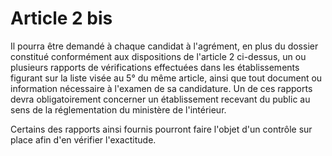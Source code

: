 # Article 2 bis

Il pourra être demandé à chaque candidat à l'agrément, en plus du dossier constitué conformément aux dispositions de l'article 2 ci-dessus, un ou plusieurs rapports de vérifications effectuées dans les établissements figurant sur la liste visée au 5° du même article, ainsi que tout document ou information nécessaire à l'examen de sa candidature. Un de ces rapports devra obligatoirement concerner un établissement recevant du public au sens de la réglementation du ministère de l'intérieur.

Certains des rapports ainsi fournis pourront faire l'objet d'un contrôle sur place afin d'en vérifier l'exactitude.
